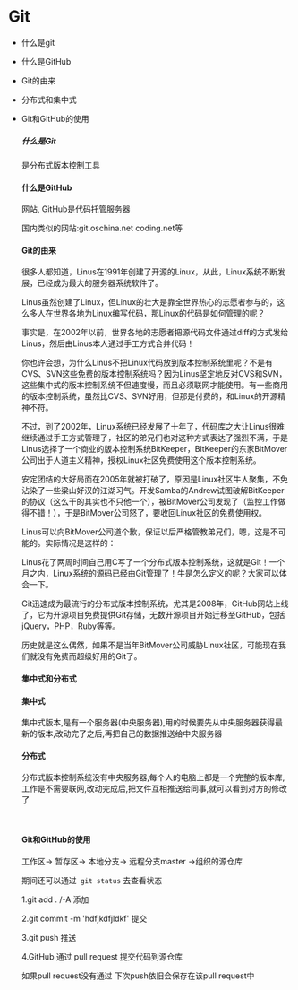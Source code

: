 # Git

* 什么是git

* 什么是GitHub

* Git的由来

* 分布式和集中式

* Git和GitHub的使用

  ##### 什么是Git

  是分布式版本控制工具

  #### 什么是GitHub

  网站,  GitHub是代码托管服务器

  国内类似的网站:git.oschina.net   coding.net等

  #### Git的由来

  很多人都知道，Linus在1991年创建了开源的Linux，从此，Linux系统不断发展，已经成为最大的服务器系统软件了。

  Linus虽然创建了Linux，但Linux的壮大是靠全世界热心的志愿者参与的，这么多人在世界各地为Linux编写代码，那Linux的代码是如何管理的呢？

  事实是，在2002年以前，世界各地的志愿者把源代码文件通过diff的方式发给Linus，然后由Linus本人通过手工方式合并代码！

  你也许会想，为什么Linus不把Linux代码放到版本控制系统里呢？不是有CVS、SVN这些免费的版本控制系统吗？因为Linus坚定地反对CVS和SVN，这些集中式的版本控制系统不但速度慢，而且必须联网才能使用。有一些商用的版本控制系统，虽然比CVS、SVN好用，但那是付费的，和Linux的开源精神不符。

  不过，到了2002年，Linux系统已经发展了十年了，代码库之大让Linus很难继续通过手工方式管理了，社区的弟兄们也对这种方式表达了强烈不满，于是Linus选择了一个商业的版本控制系统BitKeeper，BitKeeper的东家BitMover公司出于人道主义精神，授权Linux社区免费使用这个版本控制系统。

  安定团结的大好局面在2005年就被打破了，原因是Linux社区牛人聚集，不免沾染了一些梁山好汉的江湖习气。开发Samba的Andrew试图破解BitKeeper的协议（这么干的其实也不只他一个），被BitMover公司发现了（监控工作做得不错！），于是BitMover公司怒了，要收回Linux社区的免费使用权。

  Linus可以向BitMover公司道个歉，保证以后严格管教弟兄们，嗯，这是不可能的。实际情况是这样的：

  Linus花了两周时间自己用C写了一个分布式版本控制系统，这就是Git！一个月之内，Linux系统的源码已经由Git管理了！牛是怎么定义的呢？大家可以体会一下。

  Git迅速成为最流行的分布式版本控制系统，尤其是2008年，GitHub网站上线了，它为开源项目免费提供Git存储，无数开源项目开始迁移至GitHub，包括jQuery，PHP，Ruby等等。

  历史就是这么偶然，如果不是当年BitMover公司威胁Linux社区，可能现在我们就没有免费而超级好用的Git了。

  #### 集中式和分布式

  #### 集中式

  集中式版本,是有一个服务器(中央服务器),用的时候要先从中央服务器获得最新的版本,改动完了之后,再把自己的数据推送给中央服务器

  #### 分布式

  分布式版本控制系统没有中央服务器,每个人的电脑上都是一个完整的版本库,工作是不需要联网,改动完成后,把文件互相推送给同事,就可以看到对方的修改了

  ​

  #### Git和GitHub的使用

  工作区-> 暂存区-> 本地分支-> 远程分支master ->组织的源仓库

  期间还可以通过`` git status`` 去查看状态

  1.git add . /-A  添加

  2.git commit -m 'hdfjkdfjldkf'  提交

  3.git push 推送

  4.GitHub 通过 pull request 提交代码到源仓库

  如果pull request没有通过 下次push依旧会保存在该pull request中

  ​

